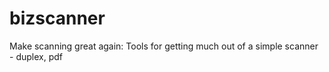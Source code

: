 # bizscanner
Make scanning great again: Tools for getting much out of a simple scanner - duplex, pdf
